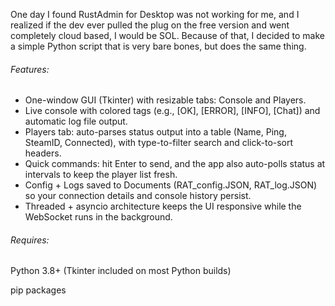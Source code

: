 One day I found RustAdmin for Desktop was not working for me, and I realized if the dev ever pulled the plug on the free version and went completely cloud based, I would be SOL. Because of that, I decided to make a simple Python script that is very bare bones, but does the same thing.



###### Features:

* One-window GUI (Tkinter) with resizable tabs: Console and Players. 
* Live console with colored tags (e.g., \[OK], \[ERROR], \[INFO], \[Chat]) and automatic log file output. 
* Players tab: auto-parses status output into a table (Name, Ping, SteamID, Connected), with type-to-filter search and click-to-sort headers. 
* Quick commands: hit Enter to send, and the app also auto-polls status at intervals to keep the player list fresh. 
* Config + Logs saved to Documents (RAT\_config.JSON, RAT\_log.JSON) so your connection details and console history persist. 
* Threaded + asyncio architecture keeps the UI responsive while the WebSocket runs in the background. 



###### Requires:

Python 3.8+ (Tkinter included on most Python builds)

pip packages


